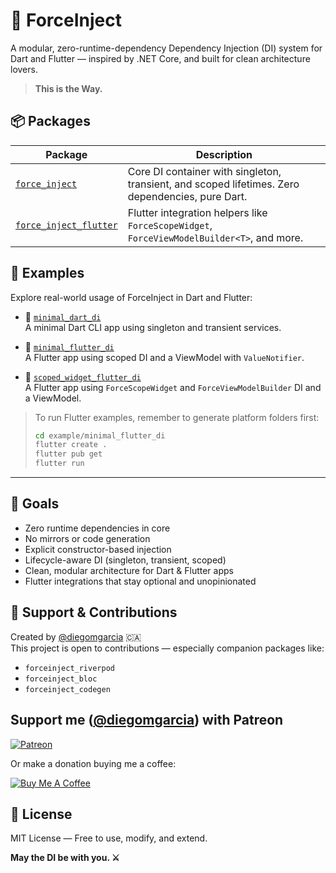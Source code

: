 # 🧬 ForceInject

A modular, zero-runtime-dependency Dependency Injection (DI) system for Dart and Flutter — inspired by .NET Core, and built for clean architecture lovers.

> **This is the Way.**

## 📦 Packages

| Package                                                                  | Description |
|--------------------------------------------------------------------------|-------------|
| [`force_inject`](./packages/force_inject)                                | Core DI container with singleton, transient, and scoped lifetimes. Zero dependencies, pure Dart. |
| [`force_inject_flutter`](./packages/forceinject_flutter) | Flutter integration helpers like `ForceScopeWidget`, `ForceViewModelBuilder<T>`, and more. |

## 🚀 Examples

Explore real-world usage of ForceInject in Dart and Flutter:

- 🧱 [`minimal_dart_di`](./example/minimal_dart_di)  
  A minimal Dart CLI app using singleton and transient services.

- 📱 [`minimal_flutter_di`](./example/minimal_flutter_di)  
  A Flutter app using scoped DI and a ViewModel with `ValueNotifier`.

- 📱 [`scoped_widget_flutter_di`](./example/scoped_widget_flutter_di)  
  A Flutter app using `ForceScopeWidget` and `ForceViewModelBuilder` DI and a ViewModel.


> To run Flutter examples, remember to generate platform folders first:
>
> ```bash
> cd example/minimal_flutter_di
> flutter create .
> flutter pub get
> flutter run
> ```

---

## 🎯 Goals

- Zero runtime dependencies in core
- No mirrors or code generation
- Explicit constructor-based injection
- Lifecycle-aware DI (singleton, transient, scoped)
- Clean, modular architecture for Dart & Flutter apps
- Flutter integrations that stay optional and unopinionated

## 🙌 Support & Contributions

Created by [@diegomgarcia](https://github.com/diegomgarcia) 🇨🇦  
This project is open to contributions — especially companion packages like:

- `forceinject_riverpod`
- `forceinject_bloc`
- `forceinject_codegen`

## Support me ([@diegomgarcia](https://github.com/diegomgarcia)) with Patreon

[![Patreon](https://c5.patreon.com/external/logo/become_a_patron_button.png)](https://www.patreon.com/dmgarcia)

Or make a donation buying me a coffee:

[![Buy Me A Coffee](https://user-images.githubusercontent.com/835641/60540201-fcd7fa00-9ce4-11e9-87ec-1e98568e9f58.png)](https://www.buymeacoffee.com/dmgarcia)

## 📜 License

MIT License — Free to use, modify, and extend.

**May the DI be with you. ⚔️**
